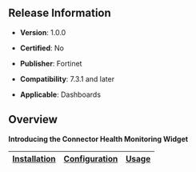 ## Release Information

- **Version**: 1.0.0

- **Certified**: No

- **Publisher**: Fortinet  

- **Compatibility**: 7.3.1 and later

- **Applicable**: Dashboards


## Overview

**Introducing the Connector Health Monitoring Widget**


| [Installation](./docs/setup.md#installation) | [Configuration](./docs/setup.md#configuration) | [Usage](./docs/usage.md) |
|----------------------------------------------|------------------------------------------------|--------------------------|